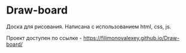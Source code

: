 # Draw-board
Доска для рисования.
Написана с использованием html, css, js.

Проект доступен по ссылке - https://filimonovalexey.github.io/Draw-board/